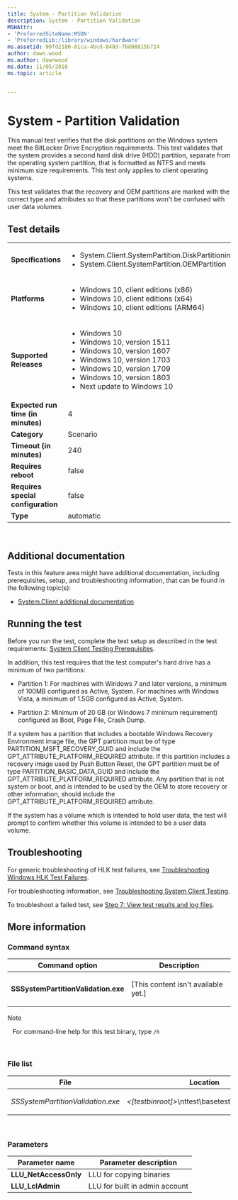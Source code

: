 ```yaml
---
title: System - Partition Validation
description: System - Partition Validation
MSHAttr:
- 'PreferredSiteName:MSDN'
- 'PreferredLib:/library/windows/hardware'
ms.assetid: 90fd2180-81ca-4bcd-848d-76d08815b724
author: dawn.wood
ms.author: dawnwood
ms.date: 11/05/2018
ms.topic: article


---
```


# <span id="p_hlk_test.26f8c4a1-73c8-4f27-9c55-6db84298e02c"></span>System - Partition Validation


This manual test verifies that the disk partitions on the Windows system meet the BitLocker Drive Encryption requirements. This test validates that the system provides a second hard disk drive (HDD) partition, separate from the operating system partition, that is formatted as NTFS and meets minimum size requirements. This test only applies to client operating systems.

This test validates that the recovery and OEM partitions are marked with the correct type and attributes so that these partitions won't be confused with user data volumes.

## Test details
|||
|---|---|
| **Specifications**  | <ul><li>System.Client.SystemPartition.DiskPartitioning</li><li>System.Client.SystemPartition.OEMPartition</li></ul> |  
| **Platforms**   | <ul><li>Windows 10, client editions (x86)</li><li>Windows 10, client editions (x64)</li><li>Windows 10, client editions (ARM64)</li></ul> |
| **Supported Releases** | <ul><li>Windows 10</li><li>Windows 10, version 1511</li><li>Windows 10, version 1607</li><li>Windows 10, version 1703</li><li>Windows 10, version 1709</li><li>Windows 10, version 1803</li><li>Next update to Windows 10</li></ul> |
|**Expected run time (in minutes)**| 4 |
|**Category**| Scenario |
|**Timeout (in minutes)**| 240 |
|**Requires reboot**| false |
|**Requires special configuration**| false |
|**Type**| automatic |

 

## <span id="Additional_documentation"></span><span id="additional_documentation"></span><span id="ADDITIONAL_DOCUMENTATION"></span>Additional documentation


Tests in this feature area might have additional documentation, including prerequisites, setup, and troubleshooting information, that can be found in the following topic(s):

-   [System.Client additional documentation](system-client-additional-documentation.md)

## <span id="Running_the_test"></span><span id="running_the_test"></span><span id="RUNNING_THE_TEST"></span>Running the test


Before you run the test, complete the test setup as described in the test requirements: [System Client Testing Prerequisites](system-client-testing-prerequisites.md).

In addition, this test requires that the test computer's hard drive has a minimum of two partitions:

-   Partition 1: For machines with Windows 7 and later versions, a minimum of 100MB configured as Active, System. For machines with Windows Vista, a minimum of 1.5GB configured as Active, System.

-   Partition 2: Minimum of 20 GB (or Windows 7 minimum requirement) configured as Boot, Page File, Crash Dump.

If a system has a partition that includes a bootable Windows Recovery Environment image file, the GPT partition must be of type PARTITION\_MSFT\_RECOVERY\_GUID and include the GPT\_ATTRIBUTE\_PLATFORM\_REQUIRED attribute. If this partition includes a recovery image used by Push Button Reset, the GPT partition must be of type PARTITION\_BASIC\_DATA\_GUID and include the GPT\_ATTRIBUTE\_PLATFORM\_REQUIRED attribute. Any partition that is not system or boot, and is intended to be used by the OEM to store recovery or other information, should include the GPT\_ATTRIBUTE\_PLATFORM\_REQUIRED attribute.

If the system has a volume which is intended to hold user data, the test will prompt to confirm whether this volume is intended to be a user data volume.

## <span id="Troubleshooting"></span><span id="troubleshooting"></span><span id="TROUBLESHOOTING"></span>Troubleshooting


For generic troubleshooting of HLK test failures, see [Troubleshooting Windows HLK Test Failures](..\user\troubleshooting-windows-hlk-test-failures.md).

For troubleshooting information, see [Troubleshooting System Client Testing](troubleshooting-system-client-testing.md).

To troubleshoot a failed test, see [Step 7: View test results and log files](..\getstarted\step-7-view-test-results-and-log-files.md).

## <span id="More_information"></span><span id="more_information"></span><span id="MORE_INFORMATION"></span>More information


### <span id="Command_syntax"></span><span id="command_syntax"></span><span id="COMMAND_SYNTAX"></span>Command syntax

<table>
<colgroup>
<col width="50%" />
<col width="50%" />
</colgroup>
<thead>
<tr class="header">
<th>Command option</th>
<th>Description</th>
</tr>
</thead>
<tbody>
<tr class="odd">
<td><p><strong>SSSystemPartitionValidation.exe</strong></p></td>
<td><p>[This content isn't available yet.]</p></td>
</tr>
</tbody>
</table>

>[!NOTE]
>  
For command-line help for this test binary, type `/h`

 

### <span id="File_list"></span><span id="file_list"></span><span id="FILE_LIST"></span>File list

<table>
<colgroup>
<col width="50%" />
<col width="50%" />
</colgroup>
<thead>
<tr class="header">
<th>File</th>
<th>Location</th>
</tr>
</thead>
<tbody>
<tr class="odd">
<td><p><em>SSSystemPartitionValidation.exe</em></p></td>
<td><p><em>&lt;[testbinroot]&gt;</em>\nttest\basetest\ngscb\spvlogo</p></td>
</tr>
</tbody>
</table>

 

### <span id="Parameters"></span><span id="parameters"></span><span id="PARAMETERS"></span>Parameters

| Parameter name         | Parameter description          |
|------------------------|--------------------------------|
| **LLU\_NetAccessOnly** | LLU for copying binaries       |
| **LLU\_LclAdmin**      | LLU for built in admin account |

 

 

 






